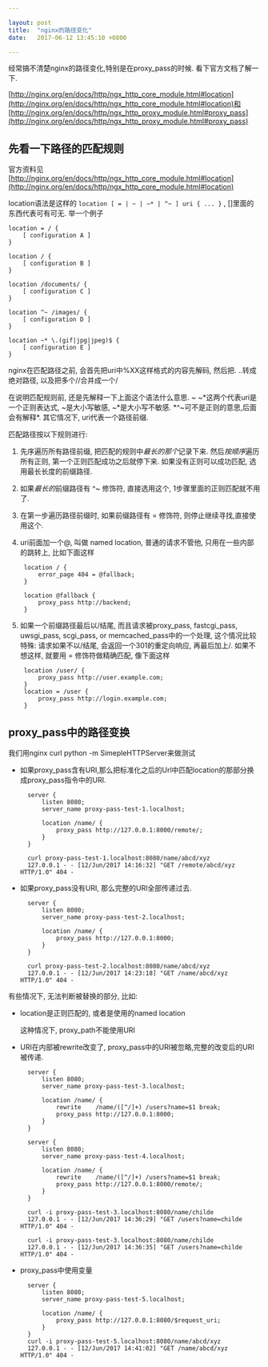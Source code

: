 ```yaml
---

layout: post
title:  "nginx的路径变化"
date:   2017-06-12 13:45:10 +0800

---
```


经常搞不清楚nginx的路径变化,特别是在proxy_pass的时候. 看下官方文档了解一下.

[http://nginx.org/en/docs/http/ngx_http_core_module.html#location](http://nginx.org/en/docs/http/ngx_http_core_module.html#location)和
[http://nginx.org/en/docs/http/ngx_http_proxy_module.html#proxy_pass](http://nginx.org/en/docs/http/ngx_http_proxy_module.html#proxy_pass)

<!--more-->

## 先看一下路径的匹配规则

官方资料见 [http://nginx.org/en/docs/http/ngx_http_core_module.html#location](http://nginx.org/en/docs/http/ngx_http_core_module.html#location)

location语法是这样的 `location [ = | ~ | ~* | ^~ ] uri { ... }` , []里面的东西代表可有可无. 举一个例子

```
location = / {
    [ configuration A ]
}

location / {
    [ configuration B ]
}

location /documents/ {
    [ configuration C ]
}

location ^~ /images/ {
    [ configuration D ]
}

location ~* \.(gif|jpg|jpeg)$ {
    [ configuration E ]
}
```

nginx在匹配路径之前, 会首先把uri中%XX这样格式的内容先解码, 然后把. ..转成绝对路径, 以及把多个//合并成一个/

在说明匹配规则前, 还是先解释一下上面这个语法什么意思. ~ ~\*这两个代表uri是一个正则表达式, ~是大小写敏感, ~\*是大小写不敏感.  *^~可不是正则的意思,后面会有解释*. 其它情况下, uri代表一个路径前缀.

匹配路径按以下规则进行:

1. 先序遍历所有路径前缀, 把匹配的规则中*最长的那个*记录下来. 然后*按顺序*遍历所有正则, 第一个正则匹配成功之后就停下来. 如果没有正则可以成功匹配, 选用最长长度的前缀路径.

2. 如果*最长的*前缀路径有 ^~ 修饰符, 直接选用这个, 1步骤里面的正则匹配就不用了.

3. 在第一步遍历路径前缀时, 如果前缀路径有 = 修饰符, 则停止继续寻找,直接使用这个.

4. uri前面加一个@, 叫做 named location, 普通的请求不管他, 只用在一些内部的跳转上, 比如下面这样

        location / {
            error_page 404 = @fallback;
        }

        location @fallback {
            proxy_pass http://backend;
        }

5. 如果一个前缀路径最后以/结尾, 而且请求被proxy_pass, fastcgi_pass, uwsgi_pass, scgi_pass, or memcached_pass中的一个处理, 这个情况比较特殊: 请求如果不以/结尾, 会返回一个301的重定向响应, 再最后加上/. 如果不想这样, 就要用 = 修饰符做精确匹配, 像下面这样

        location /user/ {
            proxy_pass http://user.example.com;
        }
        location = /user {
            proxy_pass http://login.example.com;
        }

## proxy_pass中的路径变换

我们用nginx curl python -m SimepleHTTPServer来做测试

- 如果proxy_pass含有URI,那么把标准化之后的Url中匹配location的那部分换成proxy_pass指令中的URI.

        server {
            listen 8080;
            server_name proxy-pass-test-1.localhost;

            location /name/ {
                proxy_pass http://127.0.0.1:8000/remote/;
            }
        }

        curl proxy-pass-test-1.localhost:8080/name/abcd/xyz
        127.0.0.1 - - [12/Jun/2017 14:16:32] "GET /remote/abcd/xyz HTTP/1.0" 404 -

- 如果proxy_pass没有URI, 那么完整的URI全部传递过去.

        server {
            listen 8080;
            server_name proxy-pass-test-2.localhost;

            location /name/ {
                proxy_pass http://127.0.0.1:8000;
            }
        }

        curl proxy-pass-test-2.localhost:8080/name/abcd/xyz
        127.0.0.1 - - [12/Jun/2017 14:23:18] "GET /name/abcd/xyz HTTP/1.0" 404 -

有些情况下, 无法判断被替换的部分, 比如:

- location是正则匹配的, 或者是使用的named location

    这种情况下, proxy_path不能使用URI

- URI在内部被rewrite改变了, proxy_pass中的URI被忽略,完整的改变后的URI被传递.

        server {
            listen 8080;
            server_name proxy-pass-test-3.localhost;

            location /name/ {
                rewrite    /name/([^/]+) /users?name=$1 break;
                proxy_pass http://127.0.0.1:8000;
            }
        }

        server {
            listen 8080;
            server_name proxy-pass-test-4.localhost;

            location /name/ {
                rewrite    /name/([^/]+) /users?name=$1 break;
                proxy_pass http://127.0.0.1:8000/remote/;
            }
        }

        curl -i proxy-pass-test-3.localhost:8080/name/childe
        127.0.0.1 - - [12/Jun/2017 14:36:29] "GET /users?name=childe HTTP/1.0" 404 -

        curl -i proxy-pass-test-3.localhost:8080/name/childe
        127.0.0.1 - - [12/Jun/2017 14:36:35] "GET /users?name=childe HTTP/1.0" 404 -

- proxy_pass中使用变量

        server {
            listen 8080;
            server_name proxy-pass-test-5.localhost;

            location /name/ {
                proxy_pass http://127.0.0.1:8080/$request_uri;
            }
        }
        curl -i proxy-pass-test-5.localhost:8080/name/abcd/xyz
        127.0.0.1 - - [12/Jun/2017 14:41:02] "GET /name/abcd/xyz HTTP/1.0" 404 -
